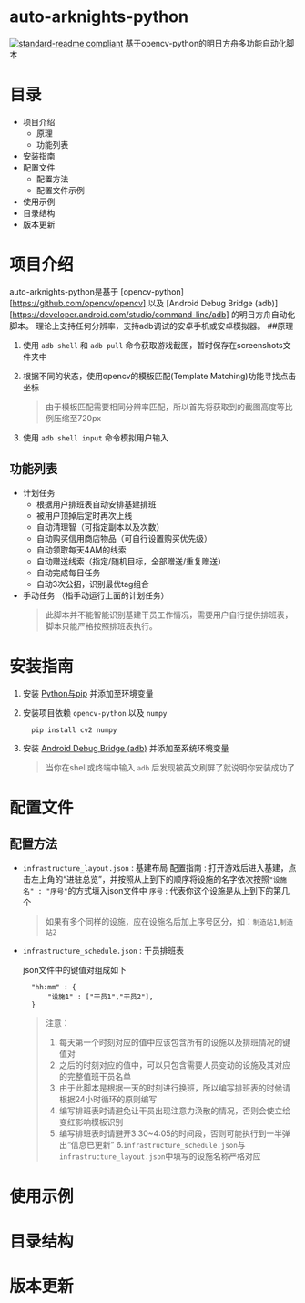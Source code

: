 # auto-arknights-python
[![standard-readme compliant](https://img.shields.io/badge/readme%20style-standard-brightgreen.svg?style=flat-square)](https://github.com/RichardLitt/standard-readme)
基于opencv-python的明日方舟多功能自动化脚本

# 目录
* 项目介绍
    * 原理
    * 功能列表
* 安装指南
* 配置文件
    * 配置方法
    * 配置文件示例
* 使用示例
* 目录结构
* 版本更新

# 项目介绍
auto-arknights-python是基于 [opencv-python][https://github.com/opencv/opencv] 以及 [Android Debug Bridge (adb)][https://developer.android.com/studio/command-line/adb] 的明日方舟自动化脚本。
理论上支持任何分辨率，支持adb调试的安卓手机或安卓模拟器。
##原理
1. 使用 `adb shell` 和 `adb pull` 命令获取游戏截图，暂时保存在screenshots文件夹中
2. 根据不同的状态，使用opencv的模板匹配(Template Matching)功能寻找点击坐标

   > 由于模板匹配需要相同分辨率匹配，所以首先将获取到的截图高度等比例压缩至720px

3. 使用 `adb shell input` 命令模拟用户输入
## 功能列表
* 计划任务
    * 根据用户排班表自动安排基建排班
    * 被用户顶掉后定时再次上线
    * 自动清理智（可指定副本以及次数）
    * 自动购买信用商店物品（可自行设置购买优先级）
    * 自动领取每天4AM的线索
    * 自动赠送线索（指定/随机目标，全部赠送/重复赠送）
    * 自动完成每日任务
    * 自动3次公招，识别最优tag组合
* 手动任务
    （指手动运行上面的计划任务）
   > 此脚本并不能智能识别基建干员工作情况，需要用户自行提供排班表，脚本只能严格按照排班表执行。
# 安装指南 
1. 安装 [Python与pip](python.org) 并添加至环境变量
2. 安装项目依赖 `opencv-python` 以及 `numpy`

         pip install cv2 numpy
3. 安装 [Android Debug Bridge (adb)](https://developer.android.com/studio/command-line/adb) 并添加至系统环境变量

    > 当你在shell或终端中输入 `adb` 后发现被英文刷屏了就说明你安装成功了
# 配置文件
## 配置方法
* `infrastructure_layout.json` : 基建布局
    配置指南 : 打开游戏后进入基建，点击左上角的“进驻总览”，并按照从上到下的顺序将设施的名字依次按照`"设施名" : "序号"`的方式填入json文件中
    `序号` : 代表你这个设施是从上到下的第几个
    
    > 如果有多个同样的设施，应在设施名后加上序号区分，如：`制造站1`,`制造站2`
* `infrastructure_schedule.json` : 干员排班表

    json文件中的键值对组成如下
    
        "hh:mm" : {
            "设施1" : ["干员1","干员2"],
        }
        
    > 注意：
    > 1. 每天第一个时刻对应的值中应该包含所有的设施以及排班情况的键值对
    > 2. 之后的时刻对应的值中，可以只包含需要人员变动的设施及其对应的完整值班干员名单
    > 3. 由于此脚本是根据一天的时刻进行换班，所以编写排班表的时候请根据24小时循环的原则编写
    > 4. 编写排班表时请避免让干员出现注意力涣散的情况，否则会使立绘变红影响模板识别
    > 5. 编写排班表时请避开3:30~4:05的时间段，否则可能执行到一半弹出“信息已更新”
    > 6.`infrastructure_schedule.json`与`infrastructure_layout.json`中填写的设施名称严格对应
# 使用示例
# 目录结构
# 版本更新

